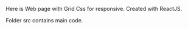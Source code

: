 
Here is Web page with Grid Css for responsive. Created with ReactJS.

Folder src contains main code.
